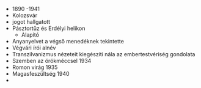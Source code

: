 - 1890 -1941
- Kolozsvár
- jogot hallgatott
- Pásztortűz és Erdélyi helikon
	- Alapító
- Anyanyelvet a végső menedéknek tekintette
- Végvári írói alnév
- Transzilvanizmus nézeteit kiegészíti nála az embertestvériség gondolata
- Szemben az örökméccsel 1934
- Romon virág 1935
- Magasfeszültség 1940
- 